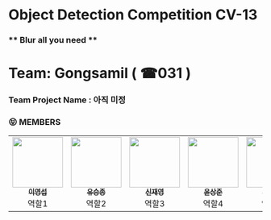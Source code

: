 # Object Detection Competition CV-13


### ** Blur all you need **

# Team: Gongsamil ( ☎031 )

### Team Project Name : 아직 미정

### :stuck_out_tongue_closed_eyes: MEMBERS

<table><tr><td align="center"><a href="https://github.com/0seob"><img src="https://avatars.githubusercontent.com/u/29935109?v=4" width="100px;" alt=""/><br /><sub><b>이영섭</b></sub></a><br />역할1 </td><td align="center"><a href="https://github.com/sjz1
"><img src="https://avatars.githubusercontent.com/u/68888169?v=4" width="100px;" alt=""/><br /><sub><b>유승종</b></sub></a><br />역할2</td>
    <td align="center"><a href="https://github.com/깃허브주소"><img src="https://avatars.githubusercontent.com/u/71117066?v=4" width="100px;" alt=""/><br /><sub><b>신재영</b></sub></a><br />역할3</td><td align="center"><a href="https://github.com/SangJunni"><img src="https://avatars.githubusercontent.com/u/79644050?v=4" width="100px;" alt=""/><br /><sub><b>윤상준</b></sub></a><br />역할4</td>
 <td align="center"><a href="https://github.com/lsvv1217"><img src="https://avatars.githubusercontent.com/u/113494991?v=4" width="100px;" alt=""/><br /><sub><b>이성우</b></sub></a><br />역할5</td>
 


  </tr>
</table>
